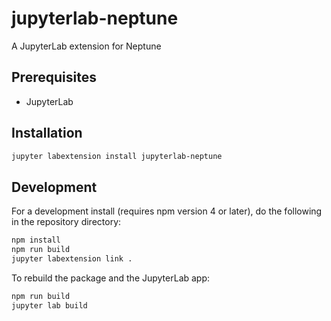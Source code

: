 # jupyterlab-neptune

A JupyterLab extension for Neptune


## Prerequisites

* JupyterLab

## Installation

```bash
jupyter labextension install jupyterlab-neptune
```

## Development

For a development install (requires npm version 4 or later), do the following in the repository directory:

```bash
npm install
npm run build
jupyter labextension link .
```

To rebuild the package and the JupyterLab app:

```bash
npm run build
jupyter lab build
```

